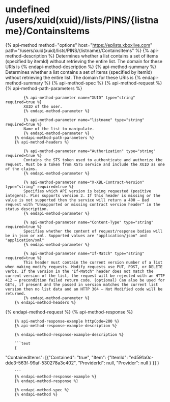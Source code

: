 # undefined /users/xuid(xuid)/lists/PINS/{listname}/ContainsItems

{% api-method method="options" host="https://eplists.xboxlive.com" path="/users/xuid(xuid)/lists/PINS/{listname}/ContainsItems" %}
        {% api-method-description %}
        Determines whether a list contains a set of items (specified by itemId) without retrieving the entire list. The domain for these URIs is 
        {% endapi-method-description %}
        {% api-method-summary %}
        Determines whether a list contains a set of items (specified by itemId) without retrieving the entire list. The domain for these URIs is 
        {% endapi-method-summary %}
        {% api-method-spec %}
        {% api-method-request %}
        {% api-method-path-parameters %}
        
            {% api-method-parameter name="XUID" type="string" required=true %}
            XUID of the user.
            {% endapi-method-parameter %}

            {% api-method-parameter name="listname" type="string" required=true %}
            Name of the list to manipulate.
            {% endapi-method-parameter %}
        {% endapi-method-path-parameters %}
        {% api-method-headers %}
        
            {% api-method-parameter name="Authorization" type="string" required=true %}
            Contains the STS token used to authenticate and authorize the request. Must be a token from XSTS service and include the XUID as one of the claims.
            {% endapi-method-parameter %}

            {% api-method-parameter name="X-XBL-Contract-Version" type="string" required=true %}
            Specifies which API version is being requested (positive integers). Pins supports version 2. If this header is missing or the value is not supported then the service will return a 400 – Bad request with "Unsupported or missing contract version header" in the status description.
            {% endapi-method-parameter %}

            {% api-method-parameter name="Content-Type" type="string" required=true %}
            Specifies whether the content of request/response bodies will be in json or xml. Supported values are "application/json" and "application/xml"
            {% endapi-method-parameter %}

            {% api-method-parameter name="If-Match" type="string" required=true %}
            This header must contain the current version number of a list when making modify requests. Modify requests use PUT, POST, or DELETE verbs. If the version in the "If-Match" header does not match the current version of the list, the request will be rejected with an HTTP 412 – precondition failed return code. (optional) Can also be used for GETs, if present and the passed in version matches the current list version then no list data and an HTTP 304 – Not Modified code will be returned.
            {% endapi-method-parameter %}
        {% endapi-method-headers %}
{% endapi-method-request %}
        {% api-method-response %}
        
        {% api-method-response-example httpCode=200 %}
        {% api-method-response-example-description %}
        
        {% endapi-method-response-example-description %}
        
        ```text
        {
  "ContainedItems":
  [{"Contained": "true",
    "Item":
   {"ItemId":  "ed591a0c-dde3-563f-99af-530278a3c402",
    "ProviderId": null,
    "Provider": null
   }
  }]
}


      

        ```
        {% endapi-method-response-example %}
        {% endapi-method-response %}
        
        {% endapi-method-spec %}
        {% endapi-method %}